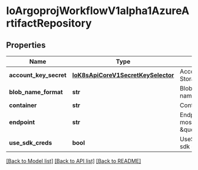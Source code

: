 # IoArgoprojWorkflowV1alpha1AzureArtifactRepository

## Properties
Name | Type | Description | Notes
------------ | ------------- | ------------- | -------------
**account_key_secret** | [**IoK8sApiCoreV1SecretKeySelector**](IoK8sApiCoreV1SecretKeySelector.md) | AccountKeySecret is the secret selector to the Azure Blob Storage account access key | [optional] 
**blob_name_format** | **str** | BlobNameFormat is defines the format of how to store blob names. Can reference workflow variables | [optional] 
**container** | **str** | Container is the container where resources will be stored | 
**endpoint** | **str** | Endpoint is the service url associated with an account. It is most likely \&quot;https://&lt;ACCOUNT_NAME&gt;.blob.core.windows.net\&quot; | 
**use_sdk_creds** | **bool** | UseSDKCreds tells the driver to figure out credentials based on sdk defaults. | [optional] 

[[Back to Model list]](../README.md#documentation-for-models) [[Back to API list]](../README.md#documentation-for-api-endpoints) [[Back to README]](../README.md)


